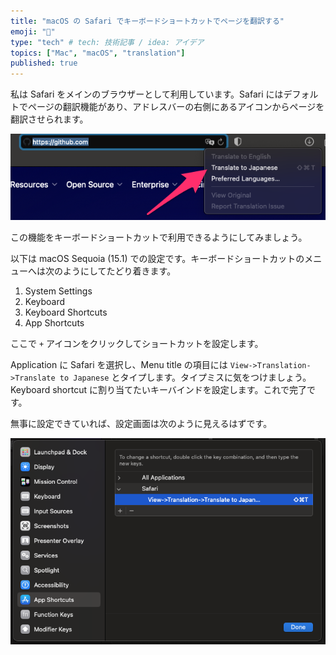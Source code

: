 ```yaml
---
title: "macOS の Safari でキーボードショートカットでページを翻訳する"
emoji: "🍎"
type: "tech" # tech: 技術記事 / idea: アイデア
topics: ["Mac", "macOS", "translation"]
published: true
---
```


私は Safari をメインのブラウザーとして利用しています。Safari にはデフォルトでページの翻訳機能があり、アドレスバーの右側にあるアイコンからページを翻訳させられます。

![Safari Translation](/images/safari-translation-keybind/safari-translation.png)


この機能をキーボードショートカットで利用できるようにしてみましょう。

以下は macOS Sequoia (15.1) での設定です。キーボードショートカットのメニューへは次のようにしてたどり着きます。

1. System Settings
2. Keyboard
3. Keyboard Shortcuts
4. App Shortcuts

ここで `+` アイコンをクリックしてショートカットを設定します。

Application に Safari を選択し、Menu title の項目には `View->Translation->Translate to Japanese` とタイプします。タイプミスに気をつけましょう。Keyboard shortcut に割り当てたいキーバインドを設定します。これで完了です。

無事に設定できていれば、設定画面は次のように見えるはずです。

![macOS app shortcuts setting](/images/safari-translation-keybind/app-shortcuts.png)
